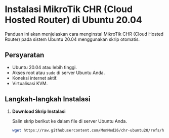 # Instalasi MikroTik CHR (Cloud Hosted Router) di Ubuntu 20.04

Panduan ini akan menjelaskan cara menginstal MikroTik CHR (Cloud Hosted Router) pada sistem Ubuntu 20.04 menggunakan skrip otomatis.

## Persyaratan

- Ubuntu 20.04 atau lebih tinggi.
- Akses root atau `sudo` di server Ubuntu Anda.
- Koneksi internet aktif.
- Virtualisasi KVM.

## Langkah-langkah Instalasi

1. **Download Skrip Instalasi**

   Salin skrip berikut ke dalam file di server Ubuntu Anda.

   ```bash
   wget https://raw.githubusercontent.com/MonMed26/chr-ubuntu20/refs/heads/main/install.sh
   
